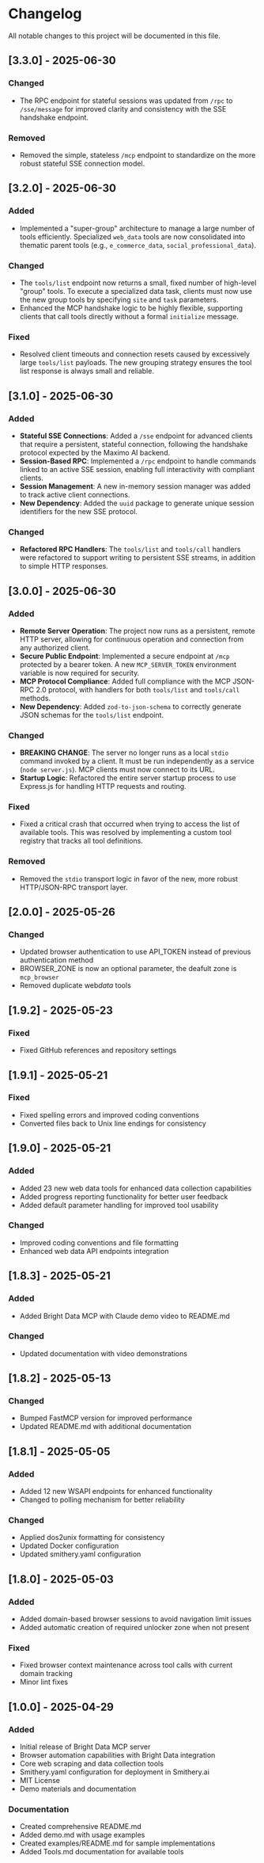 # Changelog

All notable changes to this project will be documented in this file.

## [3.3.0] - 2025-06-30

### Changed

- The RPC endpoint for stateful sessions was updated from `/rpc` to `/sse/message` for improved clarity and consistency with the SSE handshake endpoint.

### Removed

- Removed the simple, stateless `/mcp` endpoint to standardize on the more robust stateful SSE connection model.

## [3.2.0] - 2025-06-30

### Added

- Implemented a "super-group" architecture to manage a large number of tools efficiently. Specialized `web_data` tools are now consolidated into thematic parent tools (e.g., `e_commerce_data`, `social_professional_data`).

### Changed

- The `tools/list` endpoint now returns a small, fixed number of high-level "group" tools. To execute a specialized data task, clients must now use the new group tools by specifying `site` and `task` parameters.
- Enhanced the MCP handshake logic to be highly flexible, supporting clients that call tools directly without a formal `initialize` message.

### Fixed

- Resolved client timeouts and connection resets caused by excessively large `tools/list` payloads. The new grouping strategy ensures the tool list response is always small and reliable.

## [3.1.0] - 2025-06-30

### Added

- **Stateful SSE Connections**: Added a `/sse` endpoint for advanced clients that require a persistent, stateful connection, following the handshake protocol expected by the Maximo AI backend.
- **Session-Based RPC**: Implemented a `/rpc` endpoint to handle commands linked to an active SSE session, enabling full interactivity with compliant clients.
- **Session Management**: A new in-memory session manager was added to track active client connections.
- **New Dependency**: Added the `uuid` package to generate unique session identifiers for the new SSE protocol.

### Changed

- **Refactored RPC Handlers**: The `tools/list` and `tools/call` handlers were refactored to support writing to persistent SSE streams, in addition to simple HTTP responses.

## [3.0.0] - 2025-06-30

### Added

- **Remote Server Operation**: The project now runs as a persistent, remote HTTP server, allowing for continuous operation and connection from any authorized client.
- **Secure Public Endpoint**: Implemented a secure endpoint at `/mcp` protected by a bearer token. A new `MCP_SERVER_TOKEN` environment variable is now required for security.
- **MCP Protocol Compliance**: Added full compliance with the MCP JSON-RPC 2.0 protocol, with handlers for both `tools/list` and `tools/call` methods.
- **New Dependency**: Added `zod-to-json-schema` to correctly generate JSON schemas for the `tools/list` endpoint.

### Changed

- **BREAKING CHANGE**: The server no longer runs as a local `stdio` command invoked by a client. It must be run independently as a service (`node server.js`). MCP clients must now connect to its URL.
- **Startup Logic**: Refactored the entire server startup process to use Express.js for handling HTTP requests and routing.

### Fixed

- Fixed a critical crash that occurred when trying to access the list of available tools. This was resolved by implementing a custom tool registry that tracks all tool definitions.

### Removed

- Removed the `stdio` transport logic in favor of the new, more robust HTTP/JSON-RPC transport layer.

## [2.0.0] - 2025-05-26

### Changed

- Updated browser authentication to use API_TOKEN instead of previous authentication method
- BROWSER_ZONE is now an optional parameter, the deafult zone is `mcp_browser`
- Removed duplicate web*data* tools

## [1.9.2] - 2025-05-23

### Fixed

- Fixed GitHub references and repository settings

## [1.9.1] - 2025-05-21

### Fixed

- Fixed spelling errors and improved coding conventions
- Converted files back to Unix line endings for consistency

## [1.9.0] - 2025-05-21

### Added

- Added 23 new web data tools for enhanced data collection capabilities
- Added progress reporting functionality for better user feedback
- Added default parameter handling for improved tool usability

### Changed

- Improved coding conventions and file formatting
- Enhanced web data API endpoints integration

## [1.8.3] - 2025-05-21

### Added

- Added Bright Data MCP with Claude demo video to README.md

### Changed

- Updated documentation with video demonstrations

## [1.8.2] - 2025-05-13

### Changed

- Bumped FastMCP version for improved performance
- Updated README.md with additional documentation

## [1.8.1] - 2025-05-05

### Added

- Added 12 new WSAPI endpoints for enhanced functionality
- Changed to polling mechanism for better reliability

### Changed

- Applied dos2unix formatting for consistency
- Updated Docker configuration
- Updated smithery.yaml configuration

## [1.8.0] - 2025-05-03

### Added

- Added domain-based browser sessions to avoid navigation limit issues
- Added automatic creation of required unlocker zone when not present

### Fixed

- Fixed browser context maintenance across tool calls with current domain tracking
- Minor lint fixes

## [1.0.0] - 2025-04-29

### Added

- Initial release of Bright Data MCP server
- Browser automation capabilities with Bright Data integration
- Core web scraping and data collection tools
- Smithery.yaml configuration for deployment in Smithery.ai
- MIT License
- Demo materials and documentation

### Documentation

- Created comprehensive README.md
- Added demo.md with usage examples
- Created examples/README.md for sample implementations
- Added Tools.md documentation for available tools
